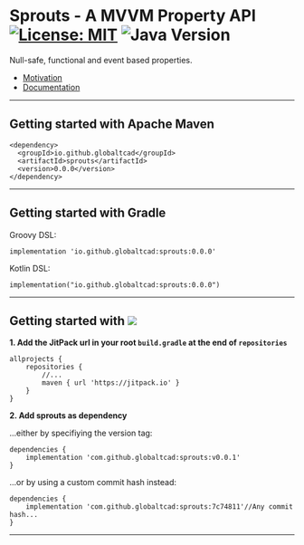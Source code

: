 
# Sprouts - A MVVM Property API [![License: MIT](https://img.shields.io/badge/License-MIT-yellow.svg)](https://opensource.org/licenses/MIT) ![Java Version](https://img.shields.io/static/v1.svg?label=Java&message=8%2B&color=blue) #

Null-safe, functional and event based properties.

- [Motivation](docs/markdown/Motivation.md)
- [Documentation](https://globaltcad.github.io/sprouts/)

---
## Getting started with Apache Maven ##

```
<dependency>
  <groupId>io.github.globaltcad</groupId>
  <artifactId>sprouts</artifactId>
  <version>0.0.0</version>
</dependency>
```

---

## Getting started with Gradle ##
Groovy DSL:
```
implementation 'io.github.globaltcad:sprouts:0.0.0'
```
Kotlin DSL:
```
implementation("io.github.globaltcad:sprouts:0.0.0")
```
---

## Getting started with [![](https://jitpack.io/v/globaltcad/sprouts.svg)](https://jitpack.io/#globaltcad/sprouts) ##
**1. Add the JitPack url in your root `build.gradle` at the end of `repositories`**
```
allprojects {
	repositories {
		//...
		maven { url 'https://jitpack.io' }
	}
}
```
**2. Add sprouts as dependency**

...either by specifiying the version tag:
```
dependencies {
	implementation 'com.github.globaltcad:sprouts:v0.0.1'
}
```
...or by using a custom commit hash instead:
```
dependencies {
	implementation 'com.github.globaltcad:sprouts:7c74811'//Any commit hash...
}
```
---

